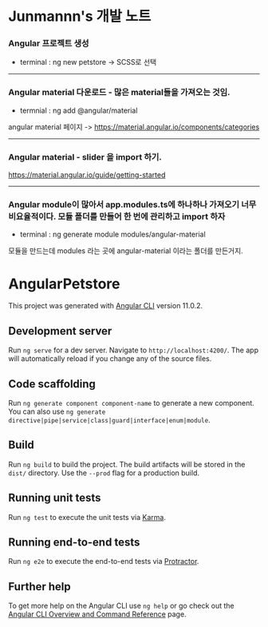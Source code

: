 # Junmannn's 개발 노트
### Angular 프로젝트 생성
* terminal : ng new petstore
-> SCSS로 선택
***
### Angular material 다운로드 - 많은 material들을 가져오는 것임.
* termnial : ng add @angular/material

angular material 페이지 -> https://material.angular.io/components/categories  
***

### Angular material - slider 을 import 하기.  
https://material.angular.io/guide/getting-started
***

### Angular module이 많아서 app.modules.ts에 하나하나 가져오기 너무 비요율적이다. 모듈 폴더를 만들어 한 번에 관리하고 import 하자
* terminal : ng generate module modules/angular-material

모듈을 만드는데 modules 라는 곳에 angular-material 이라는 폴더를 만든거지.

# AngularPetstore

This project was generated with [Angular CLI](https://github.com/angular/angular-cli) version 11.0.2.

## Development server

Run `ng serve` for a dev server. Navigate to `http://localhost:4200/`. The app will automatically reload if you change any of the source files.

## Code scaffolding

Run `ng generate component component-name` to generate a new component. You can also use `ng generate directive|pipe|service|class|guard|interface|enum|module`.

## Build

Run `ng build` to build the project. The build artifacts will be stored in the `dist/` directory. Use the `--prod` flag for a production build.

## Running unit tests

Run `ng test` to execute the unit tests via [Karma](https://karma-runner.github.io).

## Running end-to-end tests

Run `ng e2e` to execute the end-to-end tests via [Protractor](http://www.protractortest.org/).

## Further help

To get more help on the Angular CLI use `ng help` or go check out the [Angular CLI Overview and Command Reference](https://angular.io/cli) page.



